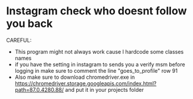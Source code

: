 # Instagram check who doesnt follow you back 
CAREFUL:
- This program might not always work cause I hardcode some classes names
- if you have the setting in instagram to sends you a verify msm before logging in
make sure to comment the line "goes_to_profile" row 91
- Also make sure to download chromedriver.exe in https://chromedriver.storage.googleapis.com/index.html?path=87.0.4280.88/
and put it in your projects folder 

